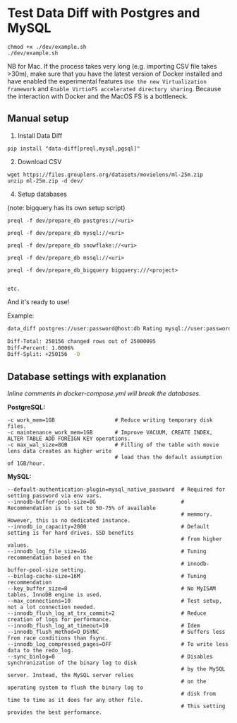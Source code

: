 # Test Data Diff with Postgres and MySQL


```
chmod +x ./dev/example.sh
./dev/example.sh
```

NB for Mac. If the process takes very long (e.g.  importing CSV file takes >30m), make sure that you have the latest version of Docker installed and have enabled the experimental features `Use the new Virtualization framework` and `Enable VirtioFS accelerated directory sharing`. Because the interaction with Docker and the MacOS FS is a bottleneck.

## Manual setup

1. Install Data Diff

```
pip install "data-diff[preql,mysql,pgsql]"
```

2. Download CSV

```
wget https://files.grouplens.org/datasets/movielens/ml-25m.zip
unzip ml-25m.zip -d dev/
```

4. Setup databases

(note: bigquery has its own setup script)

```
preql -f dev/prepare_db postgres://<uri>

preql -f dev/prepare_db mysql://<uri>

preql -f dev/prepare_db snowflake://<uri>

preql -f dev/prepare_db mssql://<uri>

preql -f dev/prepare_db_bigquery bigquery:///<project>


etc.
```

And it's ready to use!

Example:

```bash
data_diff postgres://user:password@host:db Rating mysql://user:password@host:db Rating_del1 -c timestamp --stats

Diff-Total: 250156 changed rows out of 25000095
Diff-Percent: 1.0006%
Diff-Split: +250156  -0

```

## Database settings with explanation
*Inline comments in docker-compose.yml will break the databases.* 

**PostgreSQL:**

```
-c work_mem=1GB                   # Reduce writing temporary disk files.
-c maintenance_work_mem=1GB       # Improve VACUUM, CREATE INDEX, ALTER TABLE ADD FOREIGN KEY operations.
-c max_wal_size=8GB               # Filling of the table with movie lens data creates an higher write  
                                  # load than the default assumption of 1GB/hour. 
```
**MySQL:**
```
--default-authentication-plugin=mysql_native_password  # Required for setting password via env vars.
--innodb-buffer-pool-size=8G                           # Recommendation is to set to 50-75% of available 
                                                       # memmory. However, this is no dedicated instance. 
--innodb_io_capacity=2000                              # Default setting is for hard drives. SSD benefits 
                                                       # from higher values.
--innodb_log_file_size=1G                              # Tuning recommendation based on the 
                                                       # innodb-buffer-pool-size setting.
--binlog-cache-size=16M                                # Tuning recommendation
--key_buffer_size=0                                    # No MyISAM tables, InnoDB engine is used.
--max_connections=10                                   # Test setup, not a lot connection needed.
--innodb_flush_log_at_trx_commit=2                     # Reduce creation of logs for performance.
--innodb_flush_log_at_timeout=10                       # Idem
--innodb_flush_method=O_DSYNC                          # Suffers less from race conditions than fsync.
--innodb_log_compressed_pages=OFF                      # To write less data to the redo_log.
--sync_binlog=0                                        # Disables synchronization of the binary log to disk 
                                                       # by the MySQL server. Instead, the MySQL server relies 
                                                       # on the operating system to flush the binary log to 
                                                       # disk from time to time as it does for any other file. 
                                                       # This setting provides the best performance.
```